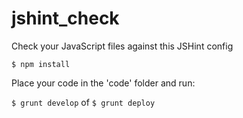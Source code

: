 jshint_check
============

Check your JavaScript files against this JSHint config

`$ npm install`

Place your code in the 'code' folder and run:

`$ grunt develop` of `$ grunt deploy`
